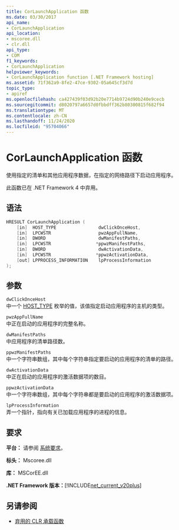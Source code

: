 ```yaml
---
title: CorLaunchApplication 函数
ms.date: 03/30/2017
api_name:
- CorLaunchApplication
api_location:
- mscoree.dll
- clr.dll
api_type:
- COM
f1_keywords:
- CorLaunchApplication
helpviewer_keywords:
- CorLaunchApplication function [.NET Framework hosting]
ms.assetid: 71f362a9-8fe2-47ce-9302-05a645cf3d7d
topic_type:
- apiref
ms.openlocfilehash: ca427439f03d92b20e7714b9724d90b240e9cecb
ms.sourcegitcommit: d8020797a6657d0fbbdff362b80300815f682f94
ms.translationtype: MT
ms.contentlocale: zh-CN
ms.lasthandoff: 11/24/2020
ms.locfileid: "95704066"
---
```

# <a name="corlaunchapplication-function"></a>CorLaunchApplication 函数

使用指定的清单和其他应用程序数据，在指定的网络路径下启动应用程序。  
  
 此函数已在 .NET Framework 4 中弃用。  
  
## <a name="syntax"></a>语法  
  
```cpp  
HRESULT CorLaunchApplication (  
    [in]  HOST_TYPE                dwClickOnceHost,  
    [in]  LPCWSTR                  pwzAppFullName,  
    [in]  DWORD                    dwManifestPaths,  
    [in]  LPCWSTR                 *ppwzManifestPaths,  
    [in]  DWORD                    dwActivationData,  
    [in]  LPCWSTR                 *ppwzActivationData,  
    [out] LPPROCESS_INFORMATION    lpProcessInformation  
);  
```  
  
## <a name="parameters"></a>参数  

 `dwClickOnceHost`  
 中一个 [HOST_TYPE](host-type-enumeration.md) 枚举的值，该值指定启动应用程序的主机的类型。  
  
 `pwzAppFullName`  
 中正在启动的应用程序的完整名称。  
  
 `dwManifestPaths`  
 中应用程序的清单路径数。  
  
 `ppwzManifestPaths`  
 中一个字符串数组，其中每个字符串指定要启动的应用程序的清单的路径。  
  
 `dwActivationData`  
 中正在启动的应用程序的激活数据项的数目。  
  
 `ppwzActivationData`  
 中一个字符串数组，其中每个字符串都是要启动的应用程序的激活数据项。  
  
 `lpProcessInformation`  
 弄一个指针，指向有关已加载应用程序的进程的信息。  
  
## <a name="requirements"></a>要求  

 **平台：** 请参阅 [系统要求](../../get-started/system-requirements.md)。  
  
 **标头：** Mscoree.dll  
  
 **库：** MSCorEE.dll  
  
 **.NET Framework 版本：**[!INCLUDE[net_current_v20plus](../../../../includes/net-current-v20plus-md.md)]  
  
## <a name="see-also"></a>另请参阅

- [弃用的 CLR 承载函数](deprecated-clr-hosting-functions.md)
